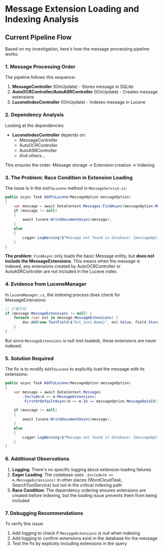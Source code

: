 # Message Extension Loading and Indexing Analysis

## Current Pipeline Flow

Based on my investigation, here's how the message processing pipeline works:

### 1. Message Processing Order

The pipeline follows this sequence:

1. **MessageController** (IOnUpdate) - Stores message in SQLite
2. **AutoOCRController/AutoASRController** (IOnUpdate) - Creates message extensions
3. **LuceneIndexController** (IOnUpdate) - Indexes message in Lucene

### 2. Dependency Analysis

Looking at the dependencies:

- **LuceneIndexController** depends on:
  - MessageController
  - AutoOCRController  
  - AutoASRController
  - And others...

This ensures the order: Message storage → Extension creation → Indexing

### 3. The Problem: Race Condition in Extension Loading

The issue is in the `AddToLucene` method in `MessageService.cs`:

```csharp
public async Task AddToLucene(MessageOption messageOption)
{
    var message = await DataContext.Messages.FindAsync(messageOption.MessageDataId);
    if (message != null)
    {
        await lucene.WriteDocumentAsync(message);
    }
    else
    {
        Logger.LogWarning($"Message not found in database: {messageOption.MessageDataId}");
    }
}
```

**The problem**: `FindAsync` only loads the basic Message entity, but **does not include the MessageExtensions**. This means when the message is indexed, any extensions created by AutoOCRController or AutoASRController are not included in the Lucene index.

### 4. Evidence from LuceneManager

In `LuceneManager.cs`, the indexing process does check for MessageExtensions:

```csharp
// 扩展字段
if (message.MessageExtensions != null) {
    foreach (var ext in message.MessageExtensions) {
        doc.Add(new TextField($"Ext_{ext.Name}", ext.Value, Field.Store.YES));
    }
}
```

But since `MessageExtensions` is null (not loaded), these extensions are never indexed.

### 5. Solution Required

The fix is to modify `AddToLucene` to explicitly load the message with its extensions:

```csharp
public async Task AddToLucene(MessageOption messageOption)
{
    var message = await DataContext.Messages
        .Include(m => m.MessageExtensions)
        .FirstOrDefaultAsync(m => m.Id == messageOption.MessageDataId);
    
    if (message != null)
    {
        await lucene.WriteDocumentAsync(message);
    }
    else
    {
        Logger.LogWarning($"Message not found in database: {messageOption.MessageDataId}");
    }
}
```

### 6. Additional Observations

1. **Logging**: There's no specific logging about extension loading failures
2. **Eager Loading**: The codebase uses `.Include(m => m.MessageExtensions)` in other places (WordCloudTask, SearchToolService) but not in the critical indexing path
3. **Race Condition**: The dependency ordering ensures extensions are created before indexing, but the loading issue prevents them from being included

### 7. Debugging Recommendations

To verify this issue:
1. Add logging to check if `MessageExtensions` is null when indexing
2. Add logging to confirm extensions exist in the database for the message
3. Test the fix by explicitly including extensions in the query